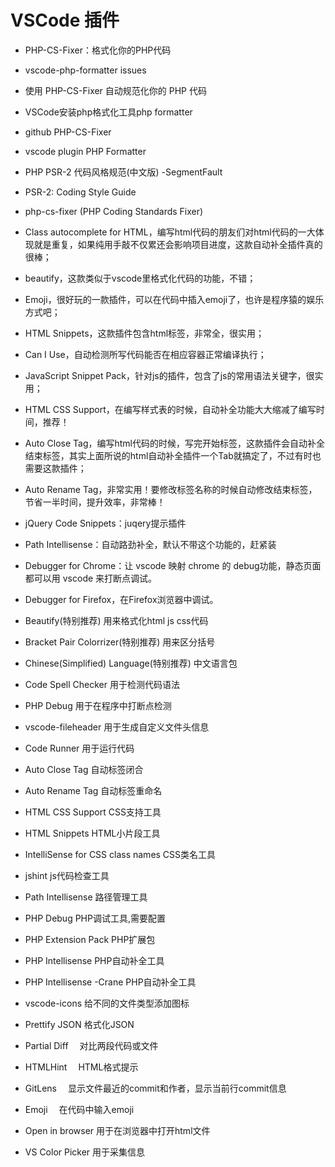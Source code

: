 # VSCode 插件

+ PHP-CS-Fixer：格式化你的PHP代码
+ vscode-php-formatter issues
+ 使用 PHP-CS-Fixer 自动规范化你的 PHP 代码

+ VSCode安装php格式化工具php formatter
+ github PHP-CS-Fixer
+ vscode plugin PHP Formatter
+ PHP PSR-2 代码风格规范(中文版) -SegmentFault
+ PSR-2: Coding Style Guide
+ php-cs-fixer (PHP Coding Standards Fixer)

+ Class autocomplete for HTML，编写html代码的朋友们对html代码的一大体现就是重复，如果纯用手敲不仅累还会影响项目进度，这款自动补全插件真的很棒；
+ beautify，这款类似于vscode里格式化代码的功能，不错；
+ Emoji，很好玩的一款插件，可以在代码中插入emoji了，也许是程序猿的娱乐方式吧；
+ HTML Snippets，这款插件包含html标签，非常全，很实用；
+ Can I Use，自动检测所写代码能否在相应容器正常编译执行；
+ JavaScript Snippet Pack，针对js的插件，包含了js的常用语法关键字，很实用；
+ HTML CSS Support，在编写样式表的时候，自动补全功能大大缩减了编写时间，推荐！
+ Auto Close Tag，编写html代码的时候，写完开始标签，这款插件会自动补全结束标签，其实上面所说的html自动补全插件一个Tab就搞定了，不过有时也需要这款插件；
+ Auto Rename Tag，非常实用！要修改标签名称的时候自动修改结束标签，节省一半时间，提升效率，非常棒！
+ jQuery Code Snippets：juqery提示插件
+ Path Intellisense：自动路劲补全，默认不带这个功能的，赶紧装
+ Debugger for Chrome：让 vscode 映射 chrome 的 debug功能，静态页面都可以用 vscode 来打断点调试。
+ Debugger for Firefox，在Firefox浏览器中调试。

+ Beautify(特别推荐) 用来格式化html js css代码
+ Bracket Pair Colorrizer(特别推荐) 用来区分括号
+ Chinese(Simplified) Language(特别推荐) 中文语言包
+ Code Spell Checker 用于检测代码语法
+ PHP Debug 用于在程序中打断点检测
+ vscode-fileheader 用于生成自定义文件头信息 
+ Code Runner 用于运行代码
+ Auto Close Tag  自动标签闭合
+ Auto Rename Tag  自动标签重命名
+ HTML CSS Support  CSS支持工具
+ HTML Snippets HTML小片段工具
+ IntelliSense for CSS class names  CSS类名工具
+ jshint  js代码检查工具
+ Path Intellisense  路径管理工具
+ PHP  Debug  PHP调试工具,需要配置
+ PHP Extension  Pack  PHP扩展包
+ PHP Intellisense   PHP自动补全工具
+ PHP Intellisense -Crane  PHP自动补全工具
+ vscode-icons  给不同的文件类型添加图标
+ Prettify JSON  格式化JSON
+ Partial Diff 　对比两段代码或文件
+ HTMLHint 　HTML格式提示
+ GitLens 　显示文件最近的commit和作者，显示当前行commit信息
+ Emoji 　在代码中输入emoji

+ Open in browser 用于在浏览器中打开html文件
+ VS Color Picker 用于采集信息
